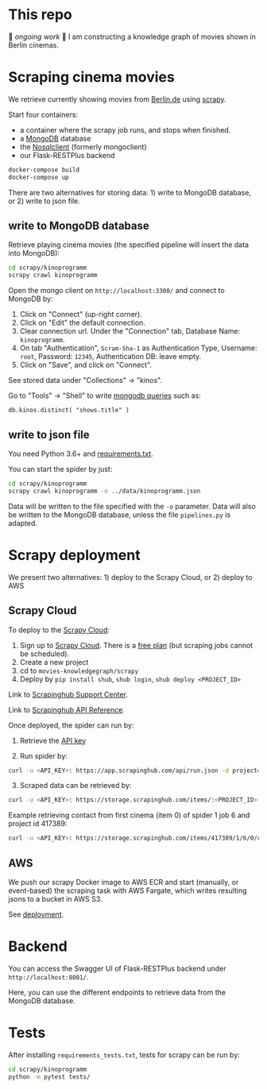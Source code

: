 # This repo

:construction: *ongoing work* :construction: I am constructing a knowledge graph of movies shown in Berlin cinemas.


# Scraping cinema movies

We retrieve currently showing movies from [Berlin.de](https://www.berlin.de/kino/_bin/azfilm.php) using [scrapy](https://docs.scrapy.org/en/latest/).

Start four containers:

* a container where the scrapy job runs, and stops when finished.
* a [MongoDB](https://www.mongodb.com/) database
* the [Nosqlclient](https://github.com/nosqlclient/nosqlclient) (formerly mongoclient)
* our Flask-RESTPlus backend

```bash
docker-compose build
docker-compose up
```

There are two alternatives for storing data: 1) write to MongoDB database, or 2) write to json file.

## write to MongoDB database

Retrieve playing cinema movies (the specified pipeline will insert the data into MongoDB): 

```bash
cd scrapy/kinoprogramm
scrapy crawl kinoprogramm
```

Open the mongo client on `http://localhost:3300/` and connect to MongoDB by:
1. Click on "Connect" (up-right corner).
2. Click on "Edit" the default connection.
3. Clear connection url. Under the "Connection" tab, Database Name: `kinoprogramm`.
4. On tab "Authentication", `Scram-Sha-1` as Authentication Type, Username: `root`, Password: `12345`, Authentication DB: leave empty.
5. Click on "Save", and click on "Connect".

See stored data under "Collections" -> "kinos".

Go to "Tools" -> "Shell" to write [mongodb queries](https://docs.mongodb.com/manual/tutorial/query-documents/) such as: 

```shell
db.kinos.distinct( "shows.title" )
```

## write to json file

You need Python 3.6+ and [requirements.txt](scrapy/requirements.txt).

You can start the spider by just:

```bash
cd scrapy/kinoprogramm
scrapy crawl kinoprogramm -o ../data/kinoprogramm.json
```

Data will be written to the file specified with the `-o` parameter. Data will also be written to the MongoDB database, unless the file `pipelines.py` is adapted.

# Scrapy deployment

We present two alternatives: 1) deploy to the Scrapy Cloud, or 2) deploy to AWS

## Scrapy Cloud

To deploy to the [Scrapy Cloud](https://scrapinghub.com/scrapy-cloud):

1. Sign up to [Scrapy Cloud](https://app.scrapinghub.com/). There is a [free plan](https://scrapinghub.com/scrapy-cloud#pricing) (but scraping jobs cannot be scheduled).
2. Create a new project
3. cd to `movies-knowledgegraph/scrapy`
4. Deploy by `pip install shub`, `shub login`, `shub deploy <PROJECT_ID>`

Link to [Scrapinghub Support Center](https://support.scrapinghub.com/support/home).

Link to [Scrapinghub API Reference](https://doc.scrapinghub.com/scrapy-cloud.html?_ga=2.243489287.325994476.1574619401-1607314863.1570297387).

Once deployed, the spider can run by:

1. Retrieve the [API key](https://app.scrapinghub.com/account/apikey)

2. Run spider by:

```bash
curl -u <API_KEY>: https://app.scrapinghub.com/api/run.json -d project=<PROJECT_ID> -d spider=kinoprogramm
```

3. Scraped data can be retrieved by:

```bash
curl -u <API_KEY>: https://storage.scrapinghub.com/items/:<PROJECT_ID>[/<SPIDER_ID>][/<JOB_ID>][/<ITEM_NUMBER>][/<FIELD_NAME>]
```

Example retrieving contact from first cinema (item 0) of spider 1 job 6 and project id 417389:
```bash
curl -u <API_KEY>: https://storage.scrapinghub.com/items/417389/1/6/0/contact
```

## AWS

We push our scrapy Docker image to AWS ECR and start (manually, or event-based) the scraping task with AWS Fargate, which writes resulting jsons to a bucket in AWS S3.

See [deployment](deployment/README.md).


# Backend

You can access the Swagger UI of Flask-RESTPlus backend under  `http://localhost:8001/`. 

Here, you can use the different endpoints to retrieve data from the MongoDB database.


# Tests

After installing `requirements_tests.txt`, tests for scrapy can be run by:

```bash
cd scrapy/kinoprogramm
python -m pytest tests/
```
